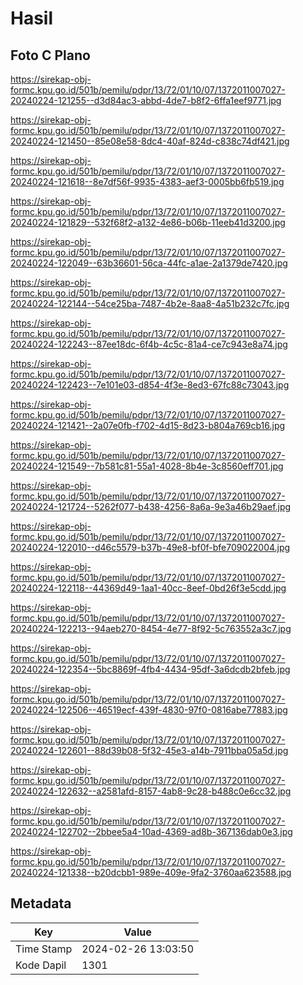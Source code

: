 # Hasil

## Foto C Plano

https://sirekap-obj-formc.kpu.go.id/501b/pemilu/pdpr/13/72/01/10/07/1372011007027-20240224-121255--d3d84ac3-abbd-4de7-b8f2-6ffa1eef9771.jpg

https://sirekap-obj-formc.kpu.go.id/501b/pemilu/pdpr/13/72/01/10/07/1372011007027-20240224-121450--85e08e58-8dc4-40af-824d-c838c74df421.jpg

https://sirekap-obj-formc.kpu.go.id/501b/pemilu/pdpr/13/72/01/10/07/1372011007027-20240224-121618--8e7df56f-9935-4383-aef3-0005bb6fb519.jpg

https://sirekap-obj-formc.kpu.go.id/501b/pemilu/pdpr/13/72/01/10/07/1372011007027-20240224-121829--532f68f2-a132-4e86-b06b-11eeb41d3200.jpg

https://sirekap-obj-formc.kpu.go.id/501b/pemilu/pdpr/13/72/01/10/07/1372011007027-20240224-122049--63b36601-56ca-44fc-a1ae-2a1379de7420.jpg

https://sirekap-obj-formc.kpu.go.id/501b/pemilu/pdpr/13/72/01/10/07/1372011007027-20240224-122144--54ce25ba-7487-4b2e-8aa8-4a51b232c7fc.jpg

https://sirekap-obj-formc.kpu.go.id/501b/pemilu/pdpr/13/72/01/10/07/1372011007027-20240224-122243--87ee18dc-6f4b-4c5c-81a4-ce7c943e8a74.jpg

https://sirekap-obj-formc.kpu.go.id/501b/pemilu/pdpr/13/72/01/10/07/1372011007027-20240224-122423--7e101e03-d854-4f3e-8ed3-67fc88c73043.jpg

https://sirekap-obj-formc.kpu.go.id/501b/pemilu/pdpr/13/72/01/10/07/1372011007027-20240224-121421--2a07e0fb-f702-4d15-8d23-b804a769cb16.jpg

https://sirekap-obj-formc.kpu.go.id/501b/pemilu/pdpr/13/72/01/10/07/1372011007027-20240224-121549--7b581c81-55a1-4028-8b4e-3c8560eff701.jpg

https://sirekap-obj-formc.kpu.go.id/501b/pemilu/pdpr/13/72/01/10/07/1372011007027-20240224-121724--5262f077-b438-4256-8a6a-9e3a46b29aef.jpg

https://sirekap-obj-formc.kpu.go.id/501b/pemilu/pdpr/13/72/01/10/07/1372011007027-20240224-122010--d46c5579-b37b-49e8-bf0f-bfe709022004.jpg

https://sirekap-obj-formc.kpu.go.id/501b/pemilu/pdpr/13/72/01/10/07/1372011007027-20240224-122118--44369d49-1aa1-40cc-8eef-0bd26f3e5cdd.jpg

https://sirekap-obj-formc.kpu.go.id/501b/pemilu/pdpr/13/72/01/10/07/1372011007027-20240224-122213--94aeb270-8454-4e77-8f92-5c763552a3c7.jpg

https://sirekap-obj-formc.kpu.go.id/501b/pemilu/pdpr/13/72/01/10/07/1372011007027-20240224-122354--5bc8869f-4fb4-4434-95df-3a6dcdb2bfeb.jpg

https://sirekap-obj-formc.kpu.go.id/501b/pemilu/pdpr/13/72/01/10/07/1372011007027-20240224-122506--46519ecf-439f-4830-97f0-0816abe77883.jpg

https://sirekap-obj-formc.kpu.go.id/501b/pemilu/pdpr/13/72/01/10/07/1372011007027-20240224-122601--88d39b08-5f32-45e3-a14b-7911bba05a5d.jpg

https://sirekap-obj-formc.kpu.go.id/501b/pemilu/pdpr/13/72/01/10/07/1372011007027-20240224-122632--a2581afd-8157-4ab8-9c28-b488c0e6cc32.jpg

https://sirekap-obj-formc.kpu.go.id/501b/pemilu/pdpr/13/72/01/10/07/1372011007027-20240224-122702--2bbee5a4-10ad-4369-ad8b-367136dab0e3.jpg

https://sirekap-obj-formc.kpu.go.id/501b/pemilu/pdpr/13/72/01/10/07/1372011007027-20240224-121338--b20dcbb1-989e-409e-9fa2-3760aa623588.jpg


## Metadata

| Key        | Value               |
| ---------- | ------------------- |
| Time Stamp | 2024-02-26 13:03:50 |
| Kode Dapil | 1301                |



